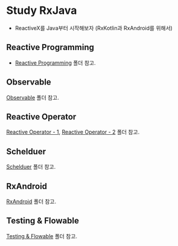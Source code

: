 # Study RxJava

- ReactiveX를 Java부터 시작해보자 (RxKotlin과 RxAndroid를 위해서)

## Reactive Programming

- [Reactive Programming]() 폴더 참고.

## Observable

[Observable]() 폴더 참고.

## Reactive Operator

[Reactive Operator - 1](), [Reactive Operator - 2]() 폴더 참고.

## Schelduer

[Schelduer]() 폴더 참고.

## RxAndroid

[RxAndroid]() 폴더 참고.

## Testing & Flowable

[Testing & Flowable]() 폴더 참고.